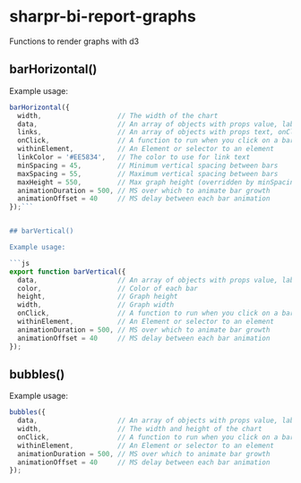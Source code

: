 # sharpr-bi-report-graphs

Functions to render graphs with d3

## barHorizontal()

Example usage:

````js
barHorizontal({
  width,                   // The width of the chart
  data,                    // An array of objects with props value, label
  links,                   // An array of objects with props text, onClick(dataPoint)
  onClick,                 // A function to run when you click on a bar (arg1=dataPoint)
  withinElement,           // An Element or selector to an element
  linkColor = '#EE5834',   // The color to use for link text
  minSpacing = 45,         // Minimum vertical spacing between bars
  maxSpacing = 55,         // Maximum vertical spacing between bars
  maxHeight = 550,         // Max graph height (overridden by minSpacing)
  animationDuration = 500, // MS over which to animate bar growth
  animationOffset = 40     // MS delay between each bar animation
});```


## barVertical()

Example usage:

```js
export function barVertical({
  data,                    // An array of objects with props value, label
  color,                   // Color of each bar
  height,                  // Graph height
  width,                   // Graph width
  onClick,                 // A function to run when you click on a bar (arg1=dataPoint)
  withinElement,           // An Element or selector to an element
  animationDuration = 500, // MS over which to animate bar growth
  animationOffset = 40     // MS delay between each bar animation
});
````

## bubbles()

Example usage:

```js
bubbles({
  data,                    // An array of objects with props value, label
  width,                   // The width and height of the chart
  onClick,                 // A function to run when you click on a bar (arg1=dataPoint)
  withinElement,           // An Element or selector to an element
  animationDuration = 500, // MS over which to animate bar growth
  animationOffset = 40     // MS delay between each bar animation
});
```
